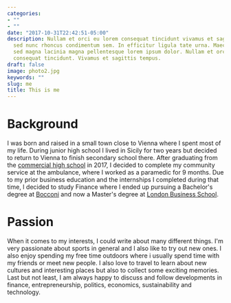 ```yaml
---
categories:
- ""
- ""
date: "2017-10-31T22:42:51-05:00"
description: Nullam et orci eu lorem consequat tincidunt vivamus et sagittis magna
  sed nunc rhoncus condimentum sem. In efficitur ligula tate urna. Maecenas massa
  sed magna lacinia magna pellentesque lorem ipsum dolor. Nullam et orci eu lorem
  consequat tincidunt. Vivamus et sagittis tempus.
draft: false
image: photo2.jpg
keywords: ""
slug: me
title: This is me
---
```


# Background
I was born and raised in a small town close to Vienna where I spent most of my life. During junior high school I lived in Sicily for two years but decided to return to Vienna to finish secondary school there. After graduating from the [commercial high school](https://floridsdorf.vbs.ac.at/) in 2017, I decided to complete my community service at the ambulance, where I worked as a paramedic for 9 months. Due to my prior business education and the internships I completed during that time, I decided to study Finance where I ended up pursuing a Bachelor's degree at [Bocconi](https://www.unibocconi.eu/wps/wcm/connect/Bocconi/SitoPubblico_EN/Navigation+Tree/Home/) and now a Master's degree at [London Business School](https://www.london.edu/).

# Passion
When it comes to my interests, I could write about many different things. I'm very passionate about sports in general and I also like to try out new ones. I also enjoy spending my free time outdoors where i usually spend time with my friends or meet new people. I also love to travel to learn about new cultures and interesting places but also to collect some exciting memories. Last but not least, I am always happy to discuss and follow developments in finance, entrepreneurship, politics, economics, sustainability and technology.
